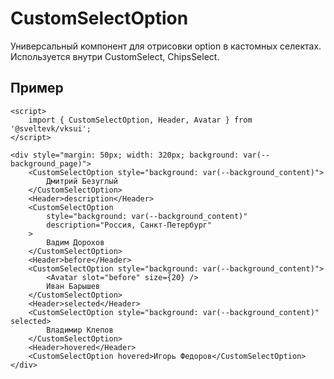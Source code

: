 # CustomSelectOption

Универсальный компонент для отрисовки option в кастомных селектах. Используется внутри CustomSelect, ChipsSelect.

## Пример

```svelte mini
<script>
	import { CustomSelectOption, Header, Avatar } from '@sveltevk/vksui';
</script>

<div style="margin: 50px; width: 320px; background: var(--background_page)">
	<CustomSelectOption style="background: var(--background_content)">
		Дмитрий Безуглый
	</CustomSelectOption>
	<Header>description</Header>
	<CustomSelectOption
		style="background: var(--background_content)"
		description="Россия, Санкт-Петербург"
	>
		Вадим Дорохов
	</CustomSelectOption>
	<Header>before</Header>
	<CustomSelectOption style="background: var(--background_content)">
		<Avatar slot="before" size={20} />
		Иван Барышев
	</CustomSelectOption>
	<Header>selected</Header>
	<CustomSelectOption style="background: var(--background_content)" selected>
		Владимир Клепов
	</CustomSelectOption>
	<Header>hovered</Header>
	<CustomSelectOption hovered>Игорь Федоров</CustomSelectOption>
</div>
```
